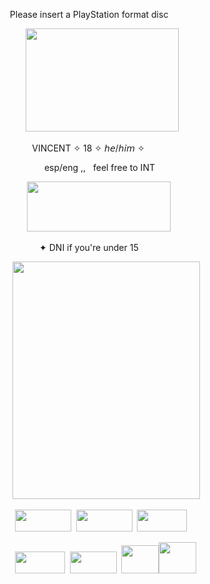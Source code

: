 ‎ ‎ ‎ Please insert a PlayStation format disc

‎ ‎ ‎ ‎ ‎ ‎ ㅤ<img src="https://media.tenor.com/KZsQ6Al56NoAAAAM/anya-mouthwashing.gif" width="245" height="165"/>

‎
‎‎ ‎ ‎ ‎ ‎‎ ‎ ‎ ‎ ‎ ‎  ‎ VINCENT
✧
18
✧
𝘩𝘦/𝘩𝘪𝘮
✧

‎ ‎ ‎ ‎ ‎‎ ‎ ‎ ‎ ‎ ‎‎ ‎ ‎ ‎ ‎ ‎  ‎  ‎ esp/eng ,,
‎‎
‎‎
feel 
free
to
INT

‎ ‎ ‎ ‎‎ ‎ ‎  ‎‎ ‎ ‎ ‎ <img src="https://camo.githubusercontent.com/136dc6055224a02b56513f64ed67d556184874736a54435f0558257a9794ba1e/68747470733a2f2f7777772e616e61697467616d65732e636f6d2f77702d636f6e74656e742f75706c6f6164732f323032342f30322f6666372d6d6f6e6f672d616c62672d706f72742e706e67" width="230" height="80"/>  

‎‎
‎ ‎ ‎ ‎ ‎ ‎ ‎ ‎ ‎ ‎‎ ‎ ‎ ‎  ‎  ✦
DNI if you're under 15


‎  ‎ ‎ ‎ <img src="https://i.pinimg.com/736x/58/5e/b6/585eb6c3c519a845e5f55b5d590439ad.jpg" width="300" height="380"/>‎‎

‎ ‎ ‎ ‎ ‎ ‎<img src="https://camo.githubusercontent.com/b198a7750cdc0c1e21d116fb80a83e8ec6f610d43938b558fa1d23028e438147/68747470733a2f2f7374617469632e77696b69612e6e6f636f6f6b69652e6e65742f657366696e616c66616e746173792f696d616765732f302f30612f4c6f676f5f46696e616c5f46616e746173795f736167612e706e672f7265766973696f6e2f6c61746573743f63623d3230313830343031303433353431" width="90" height="35"/>‎‎ ‎  ‎ <img src="https://camo.githubusercontent.com/5d521e0cf56366e05034a923c46bd2f759353efd2552b75ac29a1694a83cffe1/68747470733a2f2f75706c6f61642e77696b696d656469612e6f72672f77696b6970656469612f636f6d6d6f6e732f322f32322f5265645f446561645f526564656d7074696f6e5f325f4c6f676f2e706e67" width="90" height="35"/>‎ ‎‎ ‎  <img src="https://camo.githubusercontent.com/f82aafe0f22735003dfbe52b5536245a72fa76d5513c51e23104d346a1228f9f/68747470733a2f2f7374617469632e77696b69612e6e6f636f6f6b69652e6e65742f6d756461652f696d616765732f382f38322f44616e67616e726f6e70615472696767657248617070794861766f634c6f676f2e706e672f7265766973696f6e2f6c61746573743f63623d3230313930393235303232373435" width="80" height="35"/>


‎ ‎ ‎ ‎ ‎ <img src="https://camo.githubusercontent.com/0dee1bc4db95da3f4e9649f2fdc15bec4d420750bb881078b80be50281a773e3/68747470733a2f2f75706c6f61642e77696b696d656469612e6f72672f77696b6970656469612f66722f652f65642f4b696e67646f6d5f4865617274735f4c6f676f2e706e67" width="80" height="35"/>‎ ‎ ‎ <img src="https://upload.wikimedia.org/wikipedia/commons/f/fd/Detroit-become-human-logo.png" width="75" height="35"/>‎ ‎ ‎ ‎ <img src="https://camo.githubusercontent.com/868d5525becd3bdffef32431ce00482cab58bff6337615dc89246d92443d7877/68747470733a2f2f692e67696665722e636f6d2f6f726967696e2f63352f63356339313130353637303736306339313432333866343439653134343132325f773230302e676966" width="60" height="45"/>‎<img src="https://camo.githubusercontent.com/578ea6afd62cefed81c828677d3642a2b378ae9424e62447cb6127835737a622/68747470733a2f2f696d616765732d6578742d312e646973636f72646170702e6e65742f65787465726e616c2f574144357471674f372d5148314a57325f66712d5a55317a6f69655336366c7750656331736256535857302f68747470732f692e67696665722e636f6d2f5a4e65612e676966" width="60" height="50"/>   


<!--
**SEPHlR0TH/SEPHlR0TH** is a ✨ _special_ ✨ repository because its `README.md` (this file) appears on your GitHub profile.


